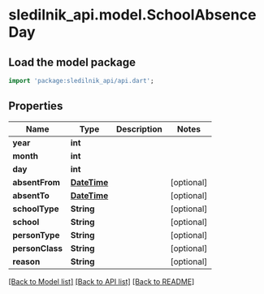 # sledilnik_api.model.SchoolAbsenceDay

## Load the model package
```dart
import 'package:sledilnik_api/api.dart';
```

## Properties
Name | Type | Description | Notes
------------ | ------------- | ------------- | -------------
**year** | **int** |  | 
**month** | **int** |  | 
**day** | **int** |  | 
**absentFrom** | [**DateTime**](DateTime.md) |  | [optional] 
**absentTo** | [**DateTime**](DateTime.md) |  | [optional] 
**schoolType** | **String** |  | [optional] 
**school** | **String** |  | [optional] 
**personType** | **String** |  | [optional] 
**personClass** | **String** |  | [optional] 
**reason** | **String** |  | [optional] 

[[Back to Model list]](../README.md#documentation-for-models) [[Back to API list]](../README.md#documentation-for-api-endpoints) [[Back to README]](../README.md)


